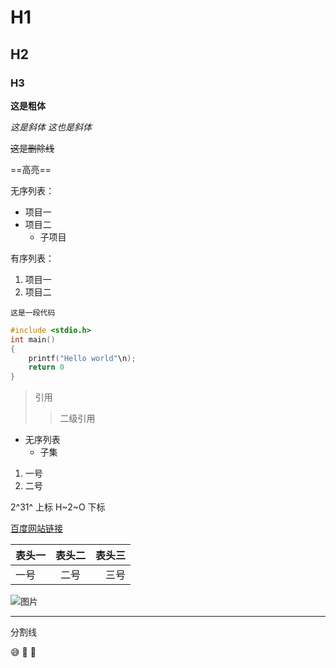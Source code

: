 # H1  
## H2  
### H3  

**这是粗体**  

*这是斜体* _这也是斜体_  

~~这是删除线~~

==高亮==

无序列表：
- 项目一  
- 项目二
  - 子项目

有序列表：
1. 项目一  
2. 项目二

`这是一段代码`
```c
#include <stdio.h>
int main()
{
    printf("Hello world"\n);
    return 0
}
```

> 引用
> > 二级引用

- 无序列表
  - 子集

1. 一号
2. 二号

2^31^ 上标
H~2~O 下标

[百度网站链接](https://baidu.com)

 表头一 | 表头二 | 表头三 |
 | :--- | :---: | ---: |
 | 一号 | 二号 | 三号 |

![图片](图片位置)

---
分割线

:sweat_smile:
:drooling_face:
:clown_face: